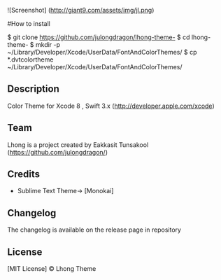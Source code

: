 ![Screenshot] (http://giant9.com/assets/img/jl.png)

#How to install

$ git clone https://github.com/julongdragon/lhong-theme-
$ cd lhong-theme-
$ mkdir -p ~/Library/Developer/Xcode/UserData/FontAndColorThemes/
$ cp *.dvtcolortheme ~/Library/Developer/Xcode/UserData/FontAndColorThemes/

## Description
 Color Theme for Xcode 8 , Swift 3.x (http://developer.apple.com/xcode)
## Team

Lhong is a project created by Eakkasit Tunsakool (https://github.com/julongdragon/)


## Credits

* Sublime Text Theme-> [Monokai]

## Changelog

The changelog is available on the release page in repository

## License

[MIT License]  © Lhong Theme